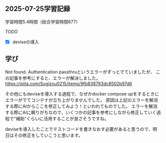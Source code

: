 ## 2025-07-25学習記録
学習時間5.4時間（総合学習時間677）

TODO
- [x] deviseの導入

## 学び
Not found. Authentication passthruというエラーがずっとでていましたが、
この記事を参考にすると、エラーが解決しました。
https://qiita.com/Sugizou0215/items/9fb838793dc8502b97d6

その他にもdeviseを導入する過程で、なぜかdocker compose upをするときにエラーがでてコンテナが立ち上がりませんでした。
原因は上記のエラーを解消する際にAIからここを修正してみよう！といわれてものでした。
エラーを解消する際にAIに頼りがちなので、いくつかの記事を参考にしながら修正していく過程で”補助”くらいに活用することが良さそうですね。

deviseを導入したことでテストコードを書きなおす必要があると思うので、明日はその修正をしていこうと思います。